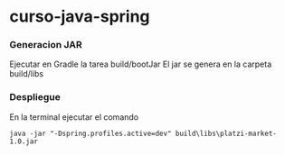 # curso-java-spring

### Generacion JAR

Ejecutar en Gradle la tarea build/bootJar
El jar se genera en la carpeta build/libs

### Despliegue

En la terminal ejecutar el comando
```
java -jar "-Dspring.profiles.active=dev" build\libs\platzi-market-1.0.jar
```
